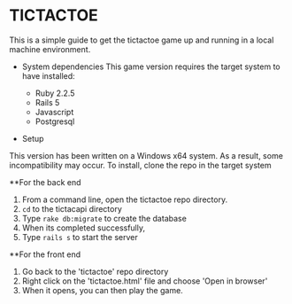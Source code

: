 # TICTACTOE

This is a simple guide to get the tictactoe game up and running in a local machine environment.


* System dependencies
This game version requires the target system to have installed:
	- Ruby 2.2.5
	- Rails 5
	- Javascript
	- Postgresql 

* Setup 

This version has been written on a Windows x64 system. As a result, some incompatibility may occur.
To install, clone the repo in the target system

**For the back end
1. From a command line, open the tictactoe repo directory.
2. `cd` to the tictacapi directory
3. Type `rake db:migrate` to create the database
4. When its completed successfully, 
5. Type `rails s` to start the server

**For the front end
1. Go back to the 'tictactoe' repo directory
2. Right click on the 'tictactoe.html' file and choose 'Open in browser'
3. When it opens, you can then play the game.